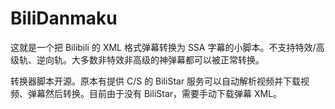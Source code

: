 # BiliDanmaku

这就是一个把 Bilibili 的 XML 格式弹幕转换为 SSA 字幕的小脚本。不支持特效/高级轨、逆向轨。大多数非特效非高级的神弹幕都可以被正常转换。

转换器脚本开源。原本有提供 C/S 的 BiliStar 服务可以自动解析视频并下载视频、弹幕然后转换。目前由于没有 BiliStar，需要手动下载弹幕 XML。

